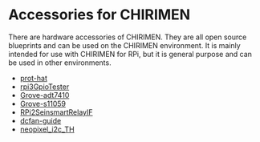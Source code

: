# Accessories for CHIRIMEN

There are hardware accessories of CHIRIMEN.
They are all open source blueprints and can be used on the CHIRIMEN environment. It is mainly intended for use with CHIRIMEN for RPi, but it is general purpose and can be used in other environments.


- [prot-hat](forRaspberryPi3/prot-hat/)
- [rpi3GpioTester](forRaspberryPi3/rpi3GpioTester/)
- [Grove-adt7410](grove/adt7410/)
- [Grove-s11059](grove/s11059/)
- [RPi2SeinsmartRelayIF](others/RPi2SeinsmartRelayIF/)
- [dcfan-guide](others/dcfan-guide/)
- [neopixel_i2c_TH](others/neopixel_i2c_TH/)
